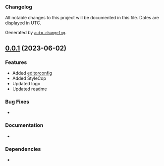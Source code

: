 ### Changelog

All notable changes to this project will be documented in this file. Dates are displayed in UTC.

Generated by [`auto-changelog`](https://github.com/CookPete/auto-changelog).


## [0.0.1](https://github.com/Genocs/telegram-integration/compare/v0.1.0...v0.1.1) (2023-06-02)

### Features

- Added [editorconfig](https://editorconfig.org/)
- Added StyleCop
- Updated logo
- Updated readme

### Bug Fixes

* 

### Documentation

* 

### Dependencies

* 
